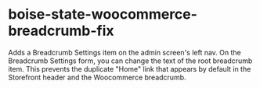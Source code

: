 # boise-state-woocommerce-breadcrumb-fix
Adds a Breadcrumb Settings item on the admin screen's left nav. On the Breadcrumb Settings form, you can change the text of the root breadcrumb item. This prevents the duplicate "Home" link that appears by default in the Storefront header and the Woocommerce breadcrumb.
